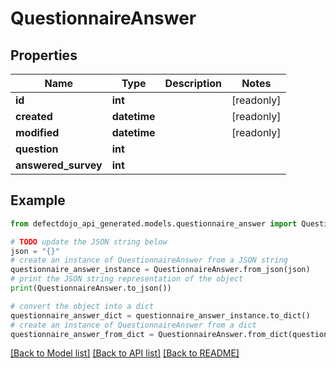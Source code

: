 # QuestionnaireAnswer


## Properties

Name | Type | Description | Notes
------------ | ------------- | ------------- | -------------
**id** | **int** |  | [readonly] 
**created** | **datetime** |  | [readonly] 
**modified** | **datetime** |  | [readonly] 
**question** | **int** |  | 
**answered_survey** | **int** |  | 

## Example

```python
from defectdojo_api_generated.models.questionnaire_answer import QuestionnaireAnswer

# TODO update the JSON string below
json = "{}"
# create an instance of QuestionnaireAnswer from a JSON string
questionnaire_answer_instance = QuestionnaireAnswer.from_json(json)
# print the JSON string representation of the object
print(QuestionnaireAnswer.to_json())

# convert the object into a dict
questionnaire_answer_dict = questionnaire_answer_instance.to_dict()
# create an instance of QuestionnaireAnswer from a dict
questionnaire_answer_from_dict = QuestionnaireAnswer.from_dict(questionnaire_answer_dict)
```
[[Back to Model list]](../README.md#documentation-for-models) [[Back to API list]](../README.md#documentation-for-api-endpoints) [[Back to README]](../README.md)


